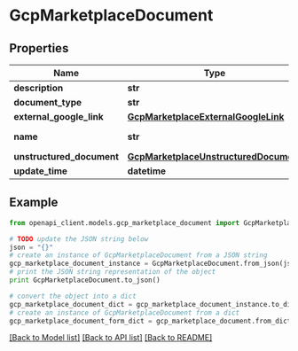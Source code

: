 # GcpMarketplaceDocument


## Properties
Name | Type | Description | Notes
------------ | ------------- | ------------- | -------------
**description** | **str** |  | [optional] 
**document_type** | **str** | such as \&quot;PARTNER_EULA\&quot; | [optional] 
**external_google_link** | [**GcpMarketplaceExternalGoogleLink**](GcpMarketplaceExternalGoogleLink.md) |  | [optional] 
**name** | **str** | in format of \&quot;projects/{projectNumber}/agreements/{agreementId}/documents/{documentId}\&quot; | [optional] 
**unstructured_document** | [**GcpMarketplaceUnstructuredDocument**](GcpMarketplaceUnstructuredDocument.md) |  | [optional] 
**update_time** | **datetime** |  | [optional] 

## Example

```python
from openapi_client.models.gcp_marketplace_document import GcpMarketplaceDocument

# TODO update the JSON string below
json = "{}"
# create an instance of GcpMarketplaceDocument from a JSON string
gcp_marketplace_document_instance = GcpMarketplaceDocument.from_json(json)
# print the JSON string representation of the object
print GcpMarketplaceDocument.to_json()

# convert the object into a dict
gcp_marketplace_document_dict = gcp_marketplace_document_instance.to_dict()
# create an instance of GcpMarketplaceDocument from a dict
gcp_marketplace_document_form_dict = gcp_marketplace_document.from_dict(gcp_marketplace_document_dict)
```
[[Back to Model list]](../README.md#documentation-for-models) [[Back to API list]](../README.md#documentation-for-api-endpoints) [[Back to README]](../README.md)


